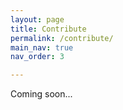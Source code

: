 ```yaml
---
layout: page
title: Contribute
permalink: /contribute/
main_nav: true
nav_order: 3

---
```


Coming soon...